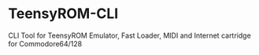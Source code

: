 # TeensyROM-CLI
CLI Tool for TeensyROM Emulator, Fast Loader, MIDI and Internet cartridge for Commodore64/128
